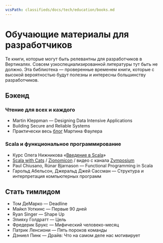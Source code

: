 ```yaml
---
vcsPath: classifieds/docs/tech/education/books.md
---
```

# Обучающие материалы для разработчиков
Те книги, которые могут быть релевантны для разработчиков в Вертикалях. Совсем узкоспециализированной литературы тут быть не должно. Эта библиотека — проверенные временем книги, которые с высокой вероятностью будут полезны и интересны большинству разработчиков.

## Бэкенд
### Чтение для всех и каждого
- Martin Kleppman — Designing Data Intensive Applications
- Building Secure and Reliable Systems
- Практически весь [блог](https://martinfowler.com/) Мартина Фаулера

### Scala и функциональное программирование
- Курс Олега Нижникова «[Введение в Scala](https://stepik.org/course/16243/info)»
- [Scala with Cats](https://www.scalawithcats.com/) / [Zionomicon](https://www.zionomicon.com) / видео с канала [Zymposium](https://www.youtube.com/playlist?list=PLvdARMfvom9C8ss18he1P5vOcogawm5uC)
- Paul Chiusano, Rúnar Bjarnason — Functional Programming in Scala
- Гарольд Абельсон, Джеральд Джей Сассман — Структура и интерпретация компьютерных программ

## Стать тимлидом
- Том ДеМарко — Deadline
- Майкл Уоткинс — Первые 90 дней
- Ryan Singer — Shape Up
- Элияху Голдратт — Цель
- Фредерик Брукс — Мифический человеко-месяц
- Патрик Ленсиони — Пять пороков команды
- Дэниел Пинк — Драйв: Что на самом деле нас мотивирует
